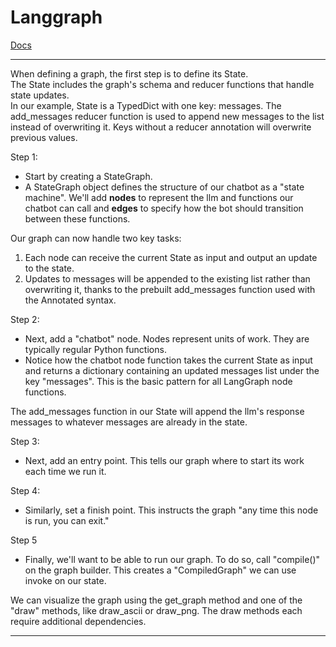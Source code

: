 # Langgraph

[Docs](https://langchain-ai.github.io/langgraph/tutorials/introduction/)

---

When defining a graph, the first step is to define its State. </br>
The State includes the graph's schema and reducer functions that handle state updates. </br>
In our example, State is a TypedDict with one key: messages. The add_messages reducer function is used to append new messages to the list instead of overwriting it. Keys without a reducer annotation will overwrite previous values.

Step 1:
  * Start by creating a StateGraph.
  * A StateGraph object defines the structure of our chatbot as a "state machine". We'll add **nodes** to represent the llm and functions our chatbot can call and **edges** to specify how the bot should transition between these functions.

Our graph can now handle two key tasks:
  1. Each node can receive the current State as input and output an update to the state.
  2. Updates to messages will be appended to the existing list rather than overwriting it, thanks to the prebuilt add_messages function used with the Annotated syntax.

Step 2:
  * Next, add a "chatbot" node. Nodes represent units of work. They are typically regular Python functions.
  * Notice how the chatbot node function takes the current State as input and returns a dictionary containing an updated messages list under the key "messages". This is the basic pattern for all LangGraph node functions.

The add_messages function in our State will append the llm's response messages to whatever messages are already in the state.

Step 3:
  * Next, add an entry point. This tells our graph where to start its work each time we run it.

Step 4:
  * Similarly, set a finish point. This instructs the graph "any time this node is run, you can exit."

Step 5
  * Finally, we'll want to be able to run our graph. To do so, call "compile()" on the graph builder. This creates a "CompiledGraph" we can use invoke on our state.

We can visualize the graph using the get_graph method and one of the "draw" methods, like draw_ascii or draw_png. The draw methods each require additional dependencies.

---
